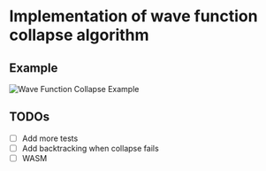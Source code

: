# Implementation of wave function collapse algorithm

## Example

![Wave Function Collapse Example](assets/result.gif)

## TODOs

- [ ] Add more tests
- [ ] Add backtracking when collapse fails
- [ ] WASM
